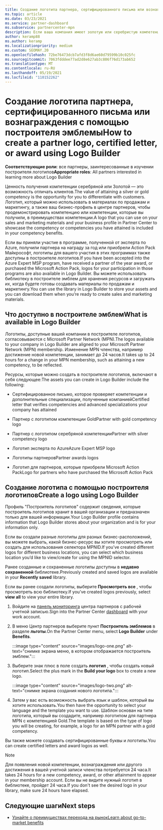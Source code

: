 ```yaml
---
title: Создание логотипа партнера, сертифицированного письма или вознаграждения с помощью построителя эмблемы
ms.topic: article
ms.date: 03/23/2021
ms.service: partner-dashboard
ms.subservice: partnercenter-mpn
description: Если ваша компания имеет золотую или серебристую компетенцию, создайте логотип, настроенный для вашей компании, или запросите настроенный сертификат проверки с помощью средства "Построитель эмблем" в центре партнеров.
author: keramp88
ms.author: keramp
ms.localizationpriority: medium
ms.custom: SEOMAY.20
ms.openlocfilehash: 72be76473dcb7afd3f8d6ae60d79599b10c025fc
ms.sourcegitcommit: 7063fdddee77ad2d8e627ab3c806f76d173ab652
ms.translationtype: MT
ms.contentlocale: ru-RU
ms.lasthandoff: 05/19/2021
ms.locfileid: "110152262"
---
```

# <a name="how-to-create-a-partner-logo-certified-letter-or-award-using-logo-builder"></a><span data-ttu-id="8b34a-103">Создание логотипа партнера, сертифицированного письма или вознаграждения с помощью построителя эмблемы</span><span class="sxs-lookup"><span data-stu-id="8b34a-103">How to create a partner logo, certified letter, or award using Logo Builder</span></span>

<span data-ttu-id="8b34a-104">**Соответствующие роли**: все партнеры, заинтересованные в изучении построителя логотипов</span><span class="sxs-lookup"><span data-stu-id="8b34a-104">**Appropriate roles**: All partners interested in learning more about Logo Builder</span></span>

<span data-ttu-id="8b34a-105">Ценность получения компетенции серебряной или Золотой — это возможность отличать клиентов.</span><span class="sxs-lookup"><span data-stu-id="8b34a-105">The value of attaining a silver or gold competency is the opportunity for you to differentiate with customers.</span></span> <span data-ttu-id="8b34a-106">Логотип, который можно использовать в материалах по продажам и маркетингу, а также ваш бизнес-профиль в центре партнеров, чтобы продемонстрировать компетенцию или компетенции, которые вы получили, в преимуществах компетенции.</span><span class="sxs-lookup"><span data-stu-id="8b34a-106">A logo that you can use on your sales and marketing materials and your business profile in Partner Center to showcase the competency or competencies you have attained is included in your competency benefits.</span></span> 

<span data-ttu-id="8b34a-107">Если вы приняли участие в программе, полученной от эксперта по Azure, получили партнера на награду за год или приобрели Action Pack Майкрософт, логотипы для вашего участия в этих программах также доступны в построителе логотипов.</span><span class="sxs-lookup"><span data-stu-id="8b34a-107">If you have been accepted into the Azure Expert MSP program, have received a partner of the year award, or purchased the Microsoft Action Pack, logos for your participation in those programs are also available in Logo Builder.</span></span> <span data-ttu-id="8b34a-108">Вы можете использовать библиотеку в построителе эмблем для хранения ресурсов и загружать их, когда будете готовы создавать материалы по продажам и маркетингу.</span><span class="sxs-lookup"><span data-stu-id="8b34a-108">You can use the library in Logo Builder to store your assets and you can download them when you’re ready to create sales and marketing materials.</span></span> 

## <a name="what-is-available-in-logo-builder"></a><span data-ttu-id="8b34a-109">Что доступно в построителе эмблем</span><span class="sxs-lookup"><span data-stu-id="8b34a-109">What is available in Logo Builder</span></span>

<span data-ttu-id="8b34a-110">Логотипы, доступные вашей компании в построителе логотипов, согласовываются с Microsoft Partner Network (MPN).</span><span class="sxs-lookup"><span data-stu-id="8b34a-110">The logos available to your company in Logo Builder are aligned to your Microsoft Partner Network (MPN) membership.</span></span> <span data-ttu-id="8b34a-111">Изменение MPN членства, например достижение новой компетенции, занимает до 24 часов.</span><span class="sxs-lookup"><span data-stu-id="8b34a-111">It takes up to 24 hours for a change in your MPN membership, such as attaining a new competency, to be reflected.</span></span>

<span data-ttu-id="8b34a-112">Ресурсы, которые можно создать в построителе логотипов, включают в себя следующее:</span><span class="sxs-lookup"><span data-stu-id="8b34a-112">The assets you can create in Logo Builder include the following:</span></span>

- <span data-ttu-id="8b34a-113">Сертифицированное письмо, которое проверяет компетенции и дополнительные специализации, полученные компанией</span><span class="sxs-lookup"><span data-stu-id="8b34a-113">Certified letter that verifies competencies and advanced specializations your company has attained</span></span>

- <span data-ttu-id="8b34a-114">Партнер с логотипом компетенции Gold</span><span class="sxs-lookup"><span data-stu-id="8b34a-114">Partner with gold competency logo</span></span>

- <span data-ttu-id="8b34a-115">Партнер с логотипом серебряной компетенции</span><span class="sxs-lookup"><span data-stu-id="8b34a-115">Partner with silver competency logo</span></span>

- <span data-ttu-id="8b34a-116">Логотип эксперта по Azure</span><span class="sxs-lookup"><span data-stu-id="8b34a-116">Azure Expert MSP logo</span></span>

- <span data-ttu-id="8b34a-117">Логотипы партнеров</span><span class="sxs-lookup"><span data-stu-id="8b34a-117">Partner awards logos</span></span>

- <span data-ttu-id="8b34a-118">Логотип для партнеров, которые приобрели Microsoft Action Pack</span><span class="sxs-lookup"><span data-stu-id="8b34a-118">Logo for partners who have purchased the Microsoft Action Pack</span></span>

## <a name="create-a-logo-using-logo-builder"></a><span data-ttu-id="8b34a-119">Создание логотипа с помощью построителя логотипов</span><span class="sxs-lookup"><span data-stu-id="8b34a-119">Create a logo using Logo Builder</span></span>

<span data-ttu-id="8b34a-120">Профиль "Построитель логотипов" содержит сведения, которые построитель логотипов хранит в вашей организации и предназначен только для вашей информации.</span><span class="sxs-lookup"><span data-stu-id="8b34a-120">Your Logo Builder profile contains information that Logo Builder stores about your organization and is for your information only.</span></span>

<span data-ttu-id="8b34a-121">Если вы создали разные логотипы для разных бизнес-расположений, вы можете выбрать, какой бизнес-ресурс вы хотите просмотреть или создать для использования селектора MPNID.</span><span class="sxs-lookup"><span data-stu-id="8b34a-121">If you’ve created different logos for different business locations, you can select which business location you’d like to view/create for using the MPNID selector.</span></span>

<span data-ttu-id="8b34a-122">Ранее созданные и сохраненные логотипы доступны в **недавно сохраненной** библиотеке.</span><span class="sxs-lookup"><span data-stu-id="8b34a-122">Previously created and saved logos are available in your **Recently saved** library.</span></span>

<span data-ttu-id="8b34a-123">Если вы ранее создали логотипы, выберите **Просмотреть все** , чтобы просмотреть всю библиотеку.</span><span class="sxs-lookup"><span data-stu-id="8b34a-123">If you’ve created logos previously, select **view all** to view your entire library.</span></span>

1. <span data-ttu-id="8b34a-124">Войдите на [панель мониторинга](https://partner.microsoft.com/dashboard) центра партнеров с рабочей учетной записью.</span><span class="sxs-lookup"><span data-stu-id="8b34a-124">Sign into the Partner Center [dashboard](https://partner.microsoft.com/dashboard) with your work account.</span></span>

1. <span data-ttu-id="8b34a-125">В меню Центр партнеров выберите пункт **Построитель эмблемов** в разделе **льготы**.</span><span class="sxs-lookup"><span data-stu-id="8b34a-125">On the Partner Center menu, select **Logo Builder** under **Benefits**.</span></span>
 
   :::image type="content" source="images/logo-one.png" alt-text="снимке экрана меню, в котором отображается построитель эмблем.":::

3. <span data-ttu-id="8b34a-127">Выберите знак плюс в поле создать **логотип** , чтобы создать новый логотип.</span><span class="sxs-lookup"><span data-stu-id="8b34a-127">Select the plus mark in the **Build your logo** box to create a new logo.</span></span>

   :::image type="content" source="images/logo-two.png" alt-text="снимке экрана создания нового логотипа.":::

4. <span data-ttu-id="8b34a-129">Затем у вас есть возможность выбрать язык и шаблон, который вы хотите использовать.</span><span class="sxs-lookup"><span data-stu-id="8b34a-129">You then have the opportunity to select your language and the template you want to use.</span></span> <span data-ttu-id="8b34a-130">Шаблон основан на типе логотипа, который вы создадите, например логотипом для партнера MPN с компетенцией Gold.</span><span class="sxs-lookup"><span data-stu-id="8b34a-130">The template is based on the type of logo you will be creating, for example, a logo for an MPN partner with a  gold competency.</span></span>

<span data-ttu-id="8b34a-131">Вы также можете создавать сертифицированные буквы и логотипы.</span><span class="sxs-lookup"><span data-stu-id="8b34a-131">You can create certified letters and award logos as well.</span></span>

>[!NOTE]
><span data-ttu-id="8b34a-132">Для появления новой компетенции, вознаграждения или другого достижения в вашей учетной записи членства потребуется 24 часа.</span><span class="sxs-lookup"><span data-stu-id="8b34a-132">It takes 24 hours for a new competency, award, or other attainment to appear in your membership account.</span></span> <span data-ttu-id="8b34a-133">Если вы не видите нужный логотип в библиотеке, пройдет 24 часа.</span><span class="sxs-lookup"><span data-stu-id="8b34a-133">If you don't see the desired logo in your library, make sure 24 hours have elapsed.</span></span>

## <a name="next-steps"></a><span data-ttu-id="8b34a-134">Следующие шаги</span><span class="sxs-lookup"><span data-stu-id="8b34a-134">Next steps</span></span>

- [<span data-ttu-id="8b34a-135">Узнайте о преимуществах перехода на рынок</span><span class="sxs-lookup"><span data-stu-id="8b34a-135">Learn about go-to-market benefits</span></span>](mpn-learn-about-go-to-market-benefits.md)
